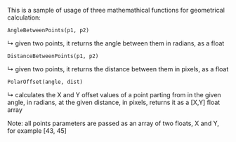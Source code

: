 ﻿This is a sample of usage of three mathemathical functions for geometrical calculation:


    AngleBetweenPoints(p1, p2)
	
↳ given two points, it returns the angle between them in radians, as a float



    DistanceBetweenPoints(p1, p2)
	
↳ given two points, it returns the distance between them in pixels, as a float



	PolarOffset(angle, dist)
	
↳ calculates the X and Y offset values of a point parting from in the given angle, in radians, at the given distance, in pixels, returns it as a [X,Y] float array



Note: all points parameters are passed as an array of two floats, X and Y, for example [43, 45]